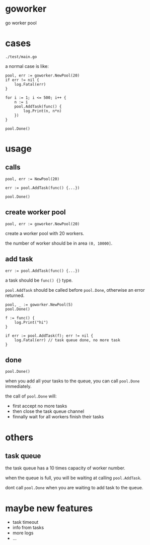 # goworker
go worker pool

# cases

`./test/main.go`

a normal case is like:

```
pool, err := goworker.NewPool(20)
if err != nil {
	log.Fatal(err)
}

for i := 1; i <= 500; i++ {
	n := i
	pool.AddTask(func() {
		log.Print(n, n*n)
	})
}

pool.Done()
```

# usage

## calls

```
pool, err := NewPool(20)

err := pool.AddTask(func() {...})

pool.Done()
```

## create worker pool

```
pool, err := goworker.NewPool(20)
```

create a worker pool with 20 workers.

the number of worker should be in area `(0, 10000]`.

## add task

```
err := pool.AddTask(func() {...})
```

a task should be `func() {}` type.

`pool.AddTask` should be called before `pool.Done`, otherwise an error returned.

```
pool, _ := goworker.NewPool(5)
pool.Done()

f := func() {
	log.Print("hi")
}

if err := pool.AddTask(f); err != nil {
	log.Fatal(err) // task queue done, no more task
}
```

## done

```
pool.Done()
```

when you add all your tasks to the queue, you can call `pool.Done` immediately.

the call of `pool.Done` will:

* first accept no more tasks
* then close the task queue channel
* finnally wait for all workers finish their tasks

# others

## task queue

the task queue has a 10 times capacity of worker number.

when the queue is full, you will be waiting at calling `pool.AddTask`.

dont call `pool.Done` when you are waiting to add task to the queue.

# maybe new features

* task timeout
* info from tasks
* more logs
* ...
